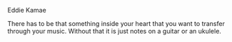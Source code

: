 Eddie Kamae

There has to be that something inside your heart that you want to transfer through your music.
Without that it is just notes on a guitar or an ukulele.
